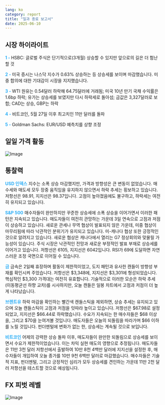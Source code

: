 ```yaml
---
lang: ko
category: report
title: "일과 종료 보고서"
date: 2025-06-10
---
```



<h2>시장 하이라이트</h2>
<strong style="color: #2caef7;">1 - </strong> HSBC: 글로벌 주식은 단기적으로(3개월) 상승할 수 있지만 앞으로의 길은 더 험난할 것

<strong style="color: #2caef7;">2 - </strong> 미국 증시는 나스닥 지수가 0.63% 상승하는 등 상승세를 보이며 마감했습니다. 미중 합의에 대한 기대감이 시장을 지지했습니다.


<strong style="color: #2caef7;">3 - </strong> WTI 원유는 0.54달러 하락해 64.75달러에 거래됨; 미국 10년 만기 국채 수익률은 1.6bp 하락; 유가는 상승세를 보였지만 다시 하락세로 돌아섬; 금값은 3,327달러로 보합; CAD는 상승, GBP는 하락

<strong style="color: #2caef7;">4 - </strong> 비트코인, 5월 27일 이후 최고치인 11만 달러를 돌파

<strong style="color: #2caef7;">5 - </strong> Goldman Sachs: EUR/USD 예측치를 상향 조정



<h2>일일 가격 활동</h2>
<img src="https://markleighedu.github.io/img/Jun-2025/10-Jun-2025/price.jpg" alt="Image"/>

<h2>통찰력</h2>
<strong style="color: #2caef7;">USD 인덱스</strong> 지수는 소폭 상승 마감했지만, 가격과 방향성은 큰 변동이 없었습니다. 매수세와 매도세 모두 장중 움직임을 유지하지 않으면서 하락 추세는 횡보하고 있습니다. 저항선은 98.91, 지지선은 98.37입니다. 고점이 높아졌음에도 불구하고, 하락세는 여전히 유지되고 있습니다.

<strong style="color: #2caef7;">S&P 500</strong> 매수자들이 완만하지만 꾸준한 상승세에 소폭 상승을 이어가면서 이러한 패턴은 지속되고 있습니다. 매도자들이 여전히 관망하는 가운데 3일 연속으로 고점과 저점이 상승하고 있습니다. 새로운 관세나 무역 협상이 발표되지 않은 가운데, 미중 협상이 마무리됨에 따라 낙관적인 분위기가 유지되고 있습니다. 미-캐나다 협상 또한 긍정적인 것으로 알려지고 있습니다. 새로운 협상은 캐나다에서 열리는 G7 정상회의와 맞물릴 가능성이 있습니다. 주식 시장은 낙관적인 전망과 새로운 부정적인 발표 부재로 상승세를 이어가고 있습니다. 저항선은 6105, 지지선은 6042입니다. RSI가 69에 도달하면 자연스러운 조정 국면으로 이어질 수 있습니다.

<strong style="color: #2caef7;">금</strong> 금속은 2일째 휴장하며 활동이 제한적이었고, 도지 패턴과 유사한 캔들이 방향성 부재를 확인시켜 주었습니다. 저항선은 $3,348에, 지지선은 $3,301에 형성되었습니다. 핵심적인 $3,300 가격대는 여전히 유효합니다. 기술적으로 이러한 모순은 하락 추세(이동평균선 하향 교차)를 시사하지만, 오늘 캔들은 일봉 차트에서 고점과 저점이 더 높게 나타났습니다.

<strong style="color: #2caef7;">브렌트유</strong> 하락 마감을 확인하는 빨간색 캔들스틱을 제외하면, 상승 추세는 유지되고 있으며 오늘 캔들스틱이 고점과 저점을 잇따라 높이고 있습니다. 저항선은 $67.98로 설정되었고, 지지선은 $66.44로 하락했습니다. 수요가 지속되는 한 매수자들은 $68 이상을, 그리고 $70을 눈여겨볼 것입니다. 매도자들은 오늘의 되돌림을 따라가며 $66 이하를 노릴 것입니다. 펀더멘털에 변화가 없는 한, 상승세는 계속될 것으로 보입니다.

<strong style="color: #2caef7;">비트코인</strong> 어제의 강력한 상승 돌파 이후, 매도자들이 완만한 되돌림으로 상승세를 보이면서 수요가 제한적이었습니다. 이는 차익 실현 매도의 영향으로 추정됩니다. 매도자들은 11만 3천 달러 저항선에서 출발하여 10만 8천 4백만 달러에 지지선을 설정한 후, 매수자들이 개입하여 오늘 종가를 10만 9천 6백만 달러로 마감했습니다. 매수자들은 기술적 지표, 펀더멘털, 그리고 긍정적인 심리가 모두 상승세를 견인하는 가운데 11만 2천 달러 저항선을 테스트할 것으로 예상됩니다.



<h2>FX 피벗 레벨</h2>
<img src="https://markleighedu.github.io/img/Jun-2025/10-Jun-2025/pivot.jpg" alt="Image"/>